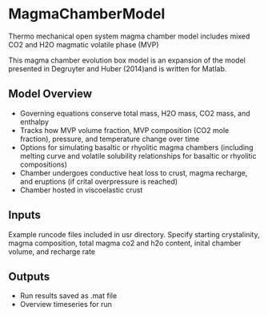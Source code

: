 # MagmaChamberModel

Thermo mechanical open system magma chamber model includes mixed CO2 and H2O magmatic volatile phase (MVP)

This magma chamber evolution box model is an expansion of the model presented in Degruyter and Huber (2014)and is written for Matlab.
## Model Overview
  - Governing equations conserve total mass, H2O mass, CO2 mass, and enthalpy
  - Tracks how MVP volume fraction, MVP composition (CO2 mole fraction), pressure, and temperature change over time
  - Options for simulating basaltic or rhyolitic magma chambers (including melting curve and volatile solubility relationships for basaltic or rhyolitic compositions)
  - Chamber undergoes conductive heat loss to crust, magma recharge, and eruptions (if crital overpressure is reached)
  - Chamber hosted in viscoelastic crust

## Inputs
Example runcode files included in usr directory. Specify starting crystalinity, magma composition, total magma co2 and h2o content, inital chamber volume, and recharge rate

## Outputs 
- Run results saved as .mat file
- Overview timeseries for run
  
